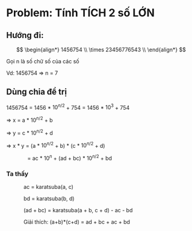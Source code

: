 # Problem: Tính TÍCH 2 số LỚN 
## Hướng đi:
$$
\begin{align*}
1456754 \\
\times 23456776543 \\
\end{align*}
$$

Gọi n là số chữ số của các số

Vd: 1456754 => n = 7
## Dùng chia để trị
1456754 = 1456 * $10^{n/2}$ + 754 = 1456 * $10^3$ + 754

=> x = a * $10^{n/2}$ + b

=> y = c * $10^{n/2}$ + d

=> x * y = (a * $10^{n/2}$ + b) * (c * $10^{n/2}$ + d)

&#8195;&#8195;&#8195;&#8195;= ac * $10^n$ + (ad + bc) * $10^{n/2}$ + bd

### Ta thấy
&#8195;&#8195;&#8195; ac = karatsuba(a, c)

&#8195;&#8195;&#8195; bd = karatsuba(b, d)

&#8195;&#8195;&#8195; (ad + bc) = karatsuba(a + b, c + d) - ac - bd

&#8195;&#8195;&#8195; Giải thích: (a+b)*(c+d) = ad + bc + ac + bd
